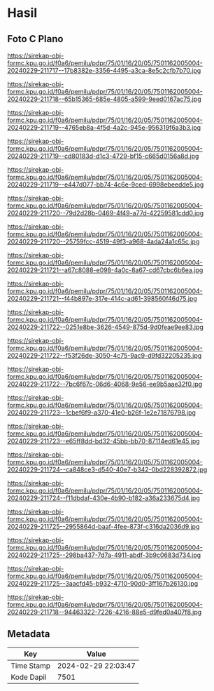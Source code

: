 # Hasil

## Foto C Plano

https://sirekap-obj-formc.kpu.go.id/f0a6/pemilu/pdpr/75/01/16/20/05/7501162005004-20240229-211717--17b8382e-3356-4495-a3ca-8e5c2cfb7b70.jpg

https://sirekap-obj-formc.kpu.go.id/f0a6/pemilu/pdpr/75/01/16/20/05/7501162005004-20240229-211718--65b15365-685e-4805-a599-9eed0167ac75.jpg

https://sirekap-obj-formc.kpu.go.id/f0a6/pemilu/pdpr/75/01/16/20/05/7501162005004-20240229-211719--4765eb8a-4f5d-4a2c-945e-956319f6a3b3.jpg

https://sirekap-obj-formc.kpu.go.id/f0a6/pemilu/pdpr/75/01/16/20/05/7501162005004-20240229-211719--cd80183d-d1c3-4729-bf15-c665d0156a8d.jpg

https://sirekap-obj-formc.kpu.go.id/f0a6/pemilu/pdpr/75/01/16/20/05/7501162005004-20240229-211719--e447d077-bb74-4c6e-9ced-6998ebeedde5.jpg

https://sirekap-obj-formc.kpu.go.id/f0a6/pemilu/pdpr/75/01/16/20/05/7501162005004-20240229-211720--79d2d28b-0469-4f49-a77d-42259581cdd0.jpg

https://sirekap-obj-formc.kpu.go.id/f0a6/pemilu/pdpr/75/01/16/20/05/7501162005004-20240229-211720--25759fcc-4519-49f3-a968-4ada24a1c65c.jpg

https://sirekap-obj-formc.kpu.go.id/f0a6/pemilu/pdpr/75/01/16/20/05/7501162005004-20240229-211721--a67c8088-e098-4a0c-8a67-cd67cbc6b6ea.jpg

https://sirekap-obj-formc.kpu.go.id/f0a6/pemilu/pdpr/75/01/16/20/05/7501162005004-20240229-211721--f44b897e-317e-414c-ad61-398560f46d75.jpg

https://sirekap-obj-formc.kpu.go.id/f0a6/pemilu/pdpr/75/01/16/20/05/7501162005004-20240229-211722--0251e8be-3626-4549-875d-9d0feae9ee83.jpg

https://sirekap-obj-formc.kpu.go.id/f0a6/pemilu/pdpr/75/01/16/20/05/7501162005004-20240229-211722--f53f26de-3050-4c75-9ac9-d9fd32205235.jpg

https://sirekap-obj-formc.kpu.go.id/f0a6/pemilu/pdpr/75/01/16/20/05/7501162005004-20240229-211722--7bc6f67c-06d6-4068-9e56-ee9b5aae32f0.jpg

https://sirekap-obj-formc.kpu.go.id/f0a6/pemilu/pdpr/75/01/16/20/05/7501162005004-20240229-211723--1cbef6f9-a370-41e0-b26f-1e2e71876798.jpg

https://sirekap-obj-formc.kpu.go.id/f0a6/pemilu/pdpr/75/01/16/20/05/7501162005004-20240229-211723--e65ff8dd-bd32-45bb-bb70-87114ed61e45.jpg

https://sirekap-obj-formc.kpu.go.id/f0a6/pemilu/pdpr/75/01/16/20/05/7501162005004-20240229-211724--ca848ce3-d540-40e7-b342-0bd228392872.jpg

https://sirekap-obj-formc.kpu.go.id/f0a6/pemilu/pdpr/75/01/16/20/05/7501162005004-20240229-211724--f11dbdaf-430e-4b90-b182-a36a233675d4.jpg

https://sirekap-obj-formc.kpu.go.id/f0a6/pemilu/pdpr/75/01/16/20/05/7501162005004-20240229-211725--2955864d-baaf-4fee-873f-c316da2036d9.jpg

https://sirekap-obj-formc.kpu.go.id/f0a6/pemilu/pdpr/75/01/16/20/05/7501162005004-20240229-211725--298ba437-7d7a-4911-abdf-3b9c0683d734.jpg

https://sirekap-obj-formc.kpu.go.id/f0a6/pemilu/pdpr/75/01/16/20/05/7501162005004-20240229-211725--3aacfd45-b932-4710-90d0-3ff167b26130.jpg

https://sirekap-obj-formc.kpu.go.id/f0a6/pemilu/pdpr/75/01/16/20/05/7501162005004-20240229-211718--94463322-7226-4216-88e5-d9fed0a407f8.jpg


## Metadata

| Key        | Value               |
| ---------- | ------------------- |
| Time Stamp | 2024-02-29 22:03:47 |
| Kode Dapil | 7501                |



